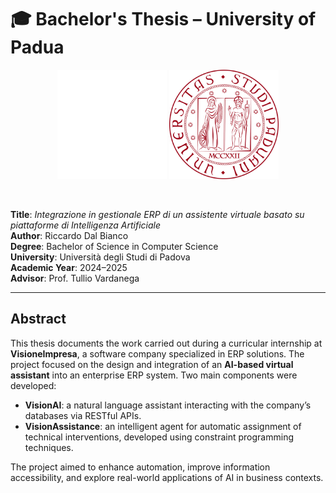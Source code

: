 # 🎓 Bachelor's Thesis – University of Padua

<p align="center">
  <img width="175" src="res/logo_unipd_white.png#gh-dark-mode-only">
  <img width="175" src="res/logo_unipd.png#gh-light-mode-only">
</p>

</br>


**Title**: *Integrazione in gestionale ERP di un assistente virtuale basato su piattaforme di Intelligenza Artificiale*  
**Author**: Riccardo Dal Bianco  
**Degree**: Bachelor of Science in Computer Science  
**University**: Università degli Studi di Padova  
**Academic Year**: 2024–2025  
**Advisor**: Prof. Tullio Vardanega  

---

## Abstract

This thesis documents the work carried out during a curricular internship at **VisioneImpresa**, a software company specialized in ERP solutions. The project focused on the design and integration of an **AI-based virtual assistant** into an enterprise ERP system. Two main components were developed:

- **VisionAI**: a natural language assistant interacting with the company’s databases via RESTful APIs.
- **VisionAssistance**: an intelligent agent for automatic assignment of technical interventions, developed using constraint programming techniques.

The project aimed to enhance automation, improve information accessibility, and explore real-world applications of AI in business contexts.



